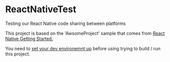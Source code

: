 # ReactNativeTest
Testing our React Native code sharing between platforms

This project is based on the 'AwsomeProject' sample that comes from 
<a href="http://facebook.github.io/react-native/docs/getting-started.html">React Native Getting Started.</a>

You need to <a href="http://facebook.github.io/react-native/docs/getting-started.html">set your dev environemnt up</a> before using trying to build / run this project. 
